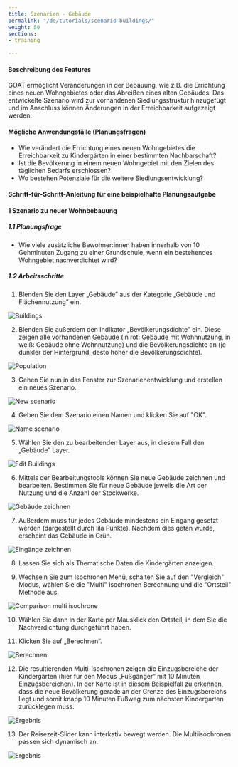 ```yaml
---
title: Szenarien - Gebäude
permalink: "/de/tutorials/scenario-buildings/"
weight: 50
sections:
- training

---
```

#### Beschreibung des Features

GOAT ermöglicht Veränderungen in der Bebauung, wie z.B. die Errichtung eines neuen Wohngebietes oder das Abreißen eines alten Gebäudes. Das entwickelte Szenario wird zur vorhandenen Siedlungsstruktur hinzugefügt und im Anschluss können Änderungen in der Erreichbarkeit aufgezeigt werden.

#### Mögliche Anwendungsfälle (Planungsfragen)
- Wie verändert die Errichtung eines neuen Wohngebietes die Erreichbarkeit zu Kindergärten in einer bestimmten Nachbarschaft?
- Ist die Bevölkerung in einem neuen Wohngebiet mit den Zielen des täglichen Bedarfs erschlossen?
- Wo bestehen Potenziale für die weitere Siedlungsentwicklung?

#### Schritt-für-Schritt-Anleitung für eine beispielhafte Planungsaufgabe
#### 1 Szenario zu neuer Wohnbebauung
##### 1.1 Planungsfrage
- Wie viele zusätzliche Bewohner:innen haben innerhalb von 10 Gehminuten Zugang zu einer Grundschule, wenn ein bestehendes Wohngebiet nachverdichtet wird?
##### 1.2 Arbeitsschritte

1. Blenden Sie den Layer „Gebäude” aus der Kategorie „Gebäude und Flächennutzung” ein.

<img src="/images/tutorials/Scenario_buildings/Scenarios_buildings_1.2.1_de.webp" alt="Buildings"/>

2.  Blenden Sie außerdem den Indikator „Bevölkerungsdichte” ein. Diese zeigen alle vorhandenen Gebäude (in rot: Gebäude mit Wohnnutzung, in weiß: Gebäude ohne Wohnnutzung) und die Bevölkerungsdichte an (je dunkler der Hintergrund, desto höher die Bevölkerungsdichte).  

<img src="/images/tutorials/Scenario_buildings/Scenarios_buildings_1.2.2_de.webp" alt="Population"/>

3. Gehen Sie nun in das Fenster zur Szenarienentwicklung und erstellen ein neues Szenario.

<img src="/images/tutorials/Scenario_buildings/Scenarios_buildings_1.2.3_de.webp" alt="New scenario" style="max-height:280px;"/>

4. Geben Sie dem Szenario einen Namen und klicken Sie auf "OK".

<img src="/images/tutorials/Scenario_buildings/Scenarios_buildings_1.2.4_de.webp" alt="Name scenario" style="max-height:200px;"/>

5. Wählen Sie den zu bearbeitenden Layer aus, in diesem Fall den „Gebäude” Layer.

<img src="/images/tutorials/Scenario_buildings/Scenarios_buildings_1.2.5_de.webp" alt="Edit Buildings" style="max-height:250px;"/>

6. Mittels der Bearbeitungstools können Sie neue Gebäude zeichnen und bearbeiten. Bestimmen Sie für neue Gebäude jeweils die Art der Nutzung und die Anzahl der Stockwerke. 

<img src="/images/tutorials/Scenario_buildings/Scenarios_buildings_1.2.6_de.webp" alt="Gebäude zeichnen" />

7. Außerdem muss für jedes Gebäude mindestens ein Eingang gesetzt werden (dargestellt durch lila Punkte). Nachdem dies getan wurde, erscheint das Gebäude in Grün.

<img src="/images/tutorials/Scenario_buildings/Scenarios_buildings_1.2.6_green_de.webp" alt="Eingänge zeichnen" />

8. Lassen Sie sich als Thematische Daten die Kindergärten anzeigen.
   
9. Wechseln Sie zum Isochronen Menü, schalten Sie auf den "Vergleich" Modus, wählen Sie die "Multi" Isochronen Berechnung und die "Ortsteil" Methode aus.

<img src="/images/tutorials/Scenario_buildings/Scenarios_buildings_1.2.8_de.webp" alt="Comparison multi isochrone" style="max-height:400px;"/>

10. Wählen Sie dann in der Karte per Mausklick den Ortsteil, in dem Sie die Nachverdichtung durchgeführt haben.
    
11. Klicken Sie auf „Berechnen“.

<img src="/images/tutorials/Scenario_buildings/Scenarios_buildings_1.2.9and10_de.webp" alt="Berechnen" style="max-height:310px;"/>

12. Die resultierenden Multi-Isochronen zeigen die Einzugsbereiche der Kindergärten (hier für den Modus „Fußgänger“ mit 10 Minuten Einzugsbereichen). In der Karte ist in diesem Beispielfall zu erkennen, dass die neue Bevölkerung gerade an der Grenze des Einzugsbereichs liegt und somit knapp 10 Minuten Fußweg zum nächsten Kindergarten zurücklegen muss.

<img src="/images/tutorials/Scenario_buildings/Scenarios_buildings_1.2.11_result10min_de.webp" alt="Ergebnis" />

13. Der Reisezeit-Slider kann interkativ bewegt werden. Die Multiisochronen passen sich dynamisch an. 

<img src="/images/tutorials/Scenario_buildings/Scenarios_buildings_1.2.11_result5min_de.webp" alt="Ergebnis" />